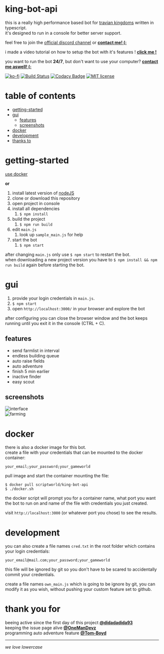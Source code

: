 # king-bot-api <!-- omit in toc -->

this is a really high performance based bot for [travian kingdoms](https://www.kingdoms.com/) written in typescript.  
it's designed to run in a console for better server support.

feel free to join the [official discord channel](https://discord.gg/5n2btF7) or **[contact me! (:](mailto:f.breuer@scriptworld.net)**

i made a video tutorial on how to setup the bot with it's features ! **[click me !](https://youtu.be/h6XJ56CT6XQ)**

you want to run the bot **24/7**, but don't want to use your computer? **[contact me aswell! (:](mailto:f.breuer@scriptworld.net)**

[![ko-fi](https://img.shields.io/badge/buy%20me%20a-coffee-yellowgreen.svg)](https://ko-fi.com/Y8Y6KZHJ)
[![Build Status](https://travis-ci.org/scriptworld-git/king-bot-api.svg?branch=master)](https://travis-ci.org/scriptworld-git/king-bot-api)
[![Codacy Badge](https://api.codacy.com/project/badge/Grade/1143396b01b944b28252861dc3762d7a)](https://www.codacy.com/app/scriptworld-git/king-bot-api?utm_source=github.com&utm_medium=referral&utm_content=scriptworld-git/king-bot-api&utm_campaign=Badge_Grade)
[![MIT license](https://img.shields.io/badge/license-MIT-blue.svg)](https://github.com/scriptworld-git/king-bot/blob/master/LICENSE)

# table of contents <!-- omit in toc -->

- [getting-started](#getting-started)
- [gui](#gui)
    - [features](#features)
    - [screenshots](#screenshots)
- [docker](#docker)
- [development](#development)
- [thanks to](#thank-you-for)

# getting-started

[use docker](#docker)

**or**

1. install latest version of [nodeJS](https://nodejs.org/)
2. clone or download this repository
3. open project in console
4. install all dependencies
    1. `$ npm install`
5. build the project
    1. `$ npm run build`
6. edit `main.js`
    1. look up `sample_main.js` for help
7. start the bot
    1. `$ npm start`

after changing `main.js` only use `$ npm start` to restart the bot.  
when downloading a new project version you have to `$ npm install && npm run build` again before starting the bot.

# gui

1.  provide your login credentials in `main.js`.
1.  `$ npm start`
1.  open `http://localhost:3000/` in your browser and explore the bot

after configuring you can close the browser window and the bot keeps running until you exit it in the console (CTRL + C).

## features

-   send farmlist in interval
-   endless building queue
-	auto raise fields
-   auto adventure
-   finish 5 min earlier
-   inactive finder
-   easy scout

## screenshots

![interface](https://scriptworld.net/assets/king-bot-api/home.png)  
![farming](https://scriptworld.net/assets/king-bot-api/farmlist.png)

# docker

there is also a docker image for this bot.  
create a file with your credentials that can be mounted to the docker container:

```csv
your_email;your_password;your_gameworld
```

pull image and start the container mounting the file:

```console
$ docker pull scriptworld/king-bot-api
$ ./docker.sh
```
the docker script will prompt you for a container name, what port you want the bot to run on and name of the file with credentials you just created.

visit `http://localhost:3000` (or whatever port you chose) to see the results.

# development

you can also create a file names `cred.txt` in the root folder which contains your login credentials:

```csv
your_email@mail.com;your_password;your_gameworld
```

this file will be ignored by git so you don't have to be scared to accidentally commit your credentials.

create a file names `own_main.js` which is going to be ignore by git, you can modify it as you wish, without pushing your custom feature set to github.

# thank you for

beeing active since the first day of this project **[@didadadida93](https://github.com/didadadida93)**  
keeping the issue page alive **[@OneManDevz](https://github.com/OneManDevz)**  
programming auto adventure feature **[@Tom-Boyd](https://github.com/Tom-Boyd)**  

---

_we love lowercase_

